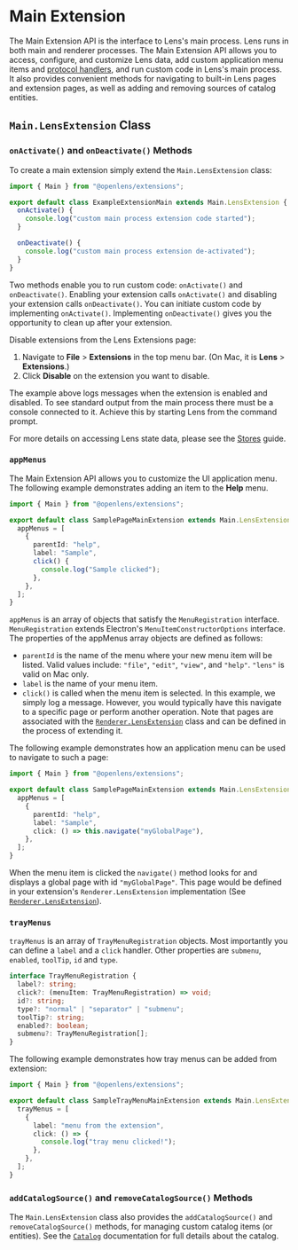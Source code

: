 # Main Extension

The Main Extension API is the interface to Lens's main process.
Lens runs in both main and renderer processes.
The Main Extension API allows you to access, configure, and customize Lens data, add custom application menu items and [protocol handlers](protocol-handlers.md), and run custom code in Lens's main process.
It also provides convenient methods for navigating to built-in Lens pages and extension pages, as well as adding and removing sources of catalog entities.

## `Main.LensExtension` Class

### `onActivate()` and `onDeactivate()` Methods

To create a main extension simply extend the `Main.LensExtension` class:

```typescript
import { Main } from "@openlens/extensions";

export default class ExampleExtensionMain extends Main.LensExtension {
  onActivate() {
    console.log("custom main process extension code started");
  }

  onDeactivate() {
    console.log("custom main process extension de-activated");
  }
}
```

Two methods enable you to run custom code: `onActivate()` and `onDeactivate()`.
Enabling your extension calls `onActivate()` and disabling your extension calls `onDeactivate()`.
You can initiate custom code by implementing `onActivate()`.
Implementing `onDeactivate()` gives you the opportunity to clean up after your extension.

Disable extensions from the Lens Extensions page:

1. Navigate to **File** > **Extensions** in the top menu bar.
   (On Mac, it is **Lens** > **Extensions**.)
2. Click **Disable** on the extension you want to disable.

The example above logs messages when the extension is enabled and disabled.
To see standard output from the main process there must be a console connected to it.
Achieve this by starting Lens from the command prompt.

For more details on accessing Lens state data, please see the [Stores](stores.md) guide.

### `appMenus`

The Main Extension API allows you to customize the UI application menu.
The following example demonstrates adding an item to the **Help** menu.

```typescript
import { Main } from "@openlens/extensions";

export default class SamplePageMainExtension extends Main.LensExtension {
  appMenus = [
    {
      parentId: "help",
      label: "Sample",
      click() {
        console.log("Sample clicked");
      },
    },
  ];
}
```

`appMenus` is an array of objects that satisfy the `MenuRegistration` interface.
`MenuRegistration` extends Electron's `MenuItemConstructorOptions` interface.
The properties of the appMenus array objects are defined as follows:

- `parentId` is the name of the menu where your new menu item will be listed.
  Valid values include: `"file"`, `"edit"`, `"view"`, and `"help"`.
  `"lens"` is valid on Mac only.
- `label` is the name of your menu item.
- `click()` is called when the menu item is selected.
  In this example, we simply log a message.
  However, you would typically have this navigate to a specific page or perform another operation.
  Note that pages are associated with the [`Renderer.LensExtension`](renderer-extension.md) class and can be defined in the process of extending it.

The following example demonstrates how an application menu can be used to navigate to such a page:

```typescript
import { Main } from "@openlens/extensions";

export default class SamplePageMainExtension extends Main.LensExtension {
  appMenus = [
    {
      parentId: "help",
      label: "Sample",
      click: () => this.navigate("myGlobalPage"),
    },
  ];
}
```

When the menu item is clicked the `navigate()` method looks for and displays a global page with id `"myGlobalPage"`.
This page would be defined in your extension's `Renderer.LensExtension` implementation (See [`Renderer.LensExtension`](renderer-extension.md)).

### `trayMenus`

`trayMenus` is an array of `TrayMenuRegistration` objects. Most importantly you can define a `label` and a `click` handler. Other properties are `submenu`, `enabled`, `toolTip`, `id` and `type`.

```typescript
interface TrayMenuRegistration {
  label?: string;
  click?: (menuItem: TrayMenuRegistration) => void;
  id?: string;
  type?: "normal" | "separator" | "submenu";
  toolTip?: string;
  enabled?: boolean;
  submenu?: TrayMenuRegistration[];
}
```

The following example demonstrates how tray menus can be added from extension:

```typescript
import { Main } from "@openlens/extensions";

export default class SampleTrayMenuMainExtension extends Main.LensExtension {
  trayMenus = [
    {
      label: "menu from the extension",
      click: () => {
        console.log("tray menu clicked!");
      },
    },
  ];
}
```

### `addCatalogSource()` and `removeCatalogSource()` Methods

The `Main.LensExtension` class also provides the `addCatalogSource()` and `removeCatalogSource()` methods, for managing custom catalog items (or entities).
See the [`Catalog`](catalog.md) documentation for full details about the catalog.
